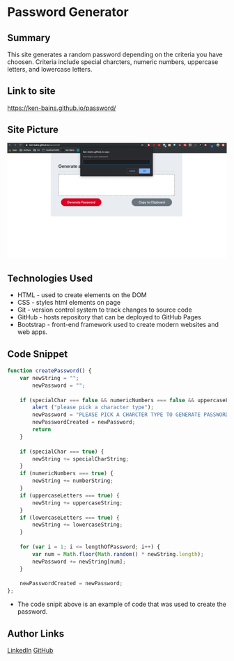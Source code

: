 # Password Generator

## Summary 
This site generates a random password depending on the criteria you have choosen. Criteria include special charcters, numeric numbers, uppercase letters, and lowercase letters.

## Link to site
https://ken-bains.github.io/password/

## Site Picture
![Site](assets/passwordGen.png)


## Technologies Used
- HTML - used to create elements on the DOM
- CSS - styles html elements on page
- Git - version control system to track changes to source code
- GitHub - hosts repository that can be deployed to GitHub Pages
- Bootstrap - front-end framework used to create modern websites and web apps.

## Code Snippet
```javascript
function createPassword() {
    var newString = "";
        newPassword = "";

    if (specialChar === false && numericNumbers === false && uppercaseLetters === false && lowercaseLetters === false) {
        alert ("please pick a character type");
        newPassword = "PLEASE PICK A CHARCTER TYPE TO GENERATE PASSWORD";
        newPasswordCreated = newPassword;
        return
    }

    if (specialChar === true) {
        newString += specialCharString;
    } 
    if (numericNumbers === true) {
        newString += numberString;
    }
    if (uppercaseLetters === true) {
        newString += uppercaseString;
    }
    if (lowercaseLetters === true) {
        newString += lowercaseString;
    }

    for (var i = 1; i <= lengthOfPassword; i++) {
        var num = Math.floor(Math.random() * newString.length);
        newPassword += newString[num];
    }

    newPasswordCreated = newPassword;
};

```
- The code snipit above is an example of code that was used to create the password. 


## Author Links
[LinkedIn](https://www.linkedin.com/in/ken-bains)
[GitHub](https://github.com/ken-Bains)
